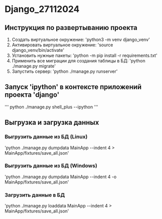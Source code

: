 # Django_27112024

## Инструкция по развертыванию проекта

1. Создать виртуальное окружение:
	'python3 -m venv django_venv'
2. Активировать виртуальное окружение:
	'source django_venv/bin/activate'
3. Установить нужные пакеты:
	'python -m pip install -r requirements.txt'
4. Применить все миграции для создания таблицы в БД:
	'python ./manage.py migrate'
5. Запустить сервер:
	'python ./manage.py runserver'

## Запуск 'ipython' в контексте приложений проекта 'django'
'''
python ./manage.py shell_plus --ipython
'''

## Выгрузка и загрузка данных
### Выгрузить данные из БД (Linux)
'python ./manage.py dumpdata MainApp --indent 4 > MainApp/fixtures/save_all.json'

### Выгрузить данные из БД (Windows)
'python ./manage.py dumpdata MainApp --indent 4 -o MainApp/fixtures/save_all.json'

### Загрузить данные в БД
'python ./manage.py loaddata MainApp --indent 4 > MainApp/fixtures/save_all.json'
